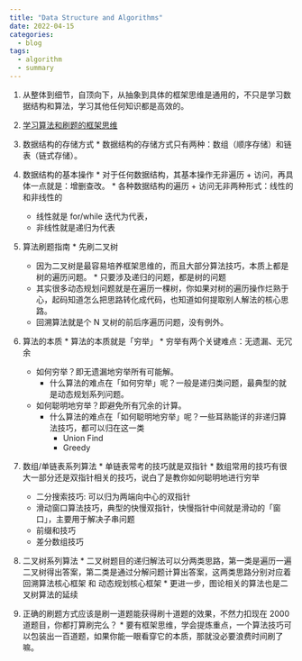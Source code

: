 ```yaml
---
title: "Data Structure and Algorithms"
date: 2022-04-15
categories:
  - blog
tags:
  - algorithm
  - summary
---
```


1. 从整体到细节，自顶向下，从抽象到具体的框架思维是通用的，不只是学习数据结构和算法，学习其他任何知识都是高效的。

2. [学习算法和刷题的框架思维][学习算法和刷题的框架思维]
  1. 数据结构的存储方式
    * 数据结构的存储方式只有两种：数组（顺序存储）和链表（链式存储）。
  2. 数据结构的基本操作
    * 对于任何数据结构，其基本操作无非遍历 + 访问，再具体一点就是：增删查改。
    * 各种数据结构的遍历 + 访问无非两种形式：线性的和非线性的
      * 线性就是 for/while 迭代为代表，
      * 非线性就是递归为代表
  3. 算法刷题指南
    * 先刷二叉树
      * 因为二叉树是最容易培养框架思维的，而且大部分算法技巧，本质上都是树的遍历问题。
    * 只要涉及递归的问题，都是树的问题
      * 其实很多动态规划问题就是在遍历一棵树，你如果对树的遍历操作烂熟于心，起码知道怎么把思路转化成代码，也知道如何提取别人解法的核心思路。
      * 回溯算法就是个 N 叉树的前后序遍历问题，没有例外。
  4. 算法的本质
    * 算法的本质就是「穷举」
    * 穷举有两个关键难点：无遗漏、无冗余
      * 如何穷举？即无遗漏地穷举所有可能解。
        * 什么算法的难点在「如何穷举」呢？一般是递归类问题，最典型的就是动态规划系列问题。
      * 如何聪明地穷举？即避免所有冗余的计算。
        * 什么算法的难点在「如何聪明地穷举」呢？一些耳熟能详的非递归算法技巧，都可以归在这一类
          * Union Find
          * Greedy
  5. 数组/单链表系列算法
    * 单链表常考的技巧就是双指针
    * 数组常用的技巧有很大一部分还是双指针相关的技巧，说白了是教你如何聪明地进行穷举
      * 二分搜索技巧: 可以归为两端向中心的双指针
      * 滑动窗口算法技巧，典型的快慢双指针，快慢指针中间就是滑动的「窗口」，主要用于解决子串问题
      * 前缀和技巧
      * 差分数组技巧
  6. 二叉树系列算法
    * 二叉树题目的递归解法可以分两类思路，第一类是遍历一遍二叉树得出答案，第二类是通过分解问题计算出答案，这两类思路分别对应着 回溯算法核心框架 和 动态规划核心框架
    * 更进一步，图论相关的算法也是二叉树算法的延续
  7. 正确的刷题方式应该是刷一道题能获得刷十道题的效果，不然力扣现在 2000 道题目，你都打算刷完么？
    * 要有框架思维，学会提炼重点，一个算法技巧可以包装出一百道题，如果你能一眼看穿它的本质，那就没必要浪费时间刷了嘛。

  








[学习算法和刷题的框架思维]: https://labuladong.github.io/algo/1/2/

    





